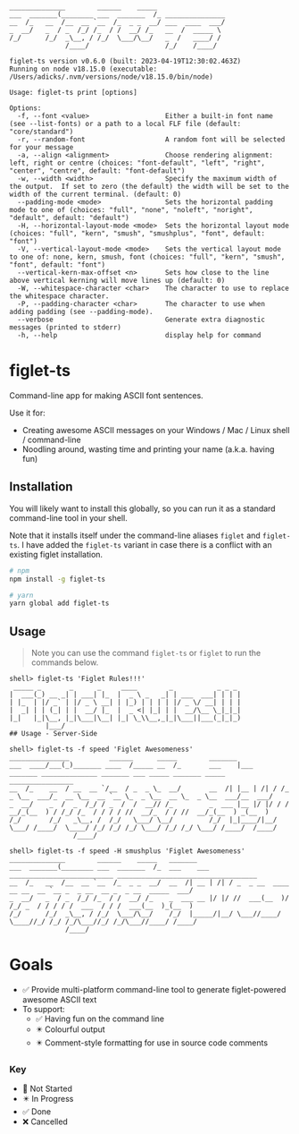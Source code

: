 ```text

______________        ______    _____
___  _______(________ ___  _______  /_ _______________
__  /_   __  /__  __ `__  /_  _ _  __/ ___  ____  ___/
_  __/   _  / _  /_/ /_  / /  __/ /_   __  /  _____ \
/_/      /_/  _\__, / /_/  \___/\__/   _  /   ____/ /
              /____/                   /_/    /____/

figlet-ts version v0.6.0 (built: 2023-04-19T12:30:02.463Z)
Running on node v18.15.0 (executable: /Users/adicks/.nvm/versions/node/v18.15.0/bin/node)

Usage: figlet-ts print [options]

Options:
  -f, --font <value>                   Either a built-in font name (see --list-fonts) or a path to a local FLF file (default: "core/standard")
  -r, --random-font                    A random font will be selected for your message
  -a, --align <alignment>              Choose rendering alignment: left, right or centre (choices: "font-default", "left", "right", "center", "centre", default: "font-default")
  -w, --width <width>                  Specify the maximum width of the output.  If set to zero (the default) the width will be set to the width of the current terminal. (default: 0)
  --padding-mode <mode>                Sets the horizontal padding mode to one of (choices: "full", "none", "noleft", "noright", "default", default: "default")
  -H, --horizontal-layout-mode <mode>  Sets the horizontal layout mode (choices: "full", "kern", "smush", "smushplus", "font", default: "font")
  -V, --vertical-layout-mode <mode>    Sets the vertical layout mode to one of: none, kern, smush, font (choices: "full", "kern", "smush", "font", default: "font")
  --vertical-kern-max-offset <n>       Sets how close to the line above vertical kerning will move lines up (default: 0)
  -W, --whitespace-character <char>    The character to use to replace the whitespace character.
  -P, --padding-character <char>       The character to use when adding padding (see --padding-mode).
  --verbose                            Generate extra diagnostic messages (printed to stderr)
  -h, --help                           display help for command
```

# figlet-ts

Command-line app for making ASCII font sentences.

Use it for:

-   Creating awesome ASCII messages on your Windows / Mac / Linux shell / command-line
-   Noodling around, wasting time and printing your name (a.k.a. having fun)

## Installation

You will likely want to install this globally, so you can run it as a standard command-line tool in your shell.

Note that it installs itself under the command-line aliases `figlet` and `figlet-ts`. I have added the `figlet-ts` variant in case there is a conflict with an existing figlet installation.

```bash
# npm
npm install -g figlet-ts

# yarn
yarn global add figlet-ts
```

## Usage

> Note you can use the command `figlet-ts` or `figlet` to run the commands below.

```text
shell> figlet-ts 'Figlet Rules!!!'
 _____ _       _      _     ____        _           _ _ _
|  ___(_) __ _| | ___| |_  |  _ \ _   _| | ___  ___| | | |
| |_  | |/ _` | |/ _ \ __| | |_) | | | | |/ _ \/ __| | | |
|  _| | | (_| | |  __/ |_  |  _ <| |_| | |  __/\__ \_|_|_|
|_|   |_|\__, |_|\___|\__| |_| \_\\__,_|_|\___||___(_|_|_)
         |___/
## Usage - Server-Side

shell> figlet-ts -f speed 'Figlet Awesomeness'
_______________          ______      _____        _______
___  ____/___(_)_______ ____  /_____ __  /_       ___    |___      _______ ______________ _______ ___ _____ _______ _____ ________________
__  /_    __  / __  __ `/__  / _  _ \_  __/       __  /| |__ | /| / /_  _ \__  ___/_  __ \__  __ `__ \_  _ \__  __ \_  _ \__  ___/__  ___/
_  __/    _  /  _  /_/ / _  /  /  __// /_         _  ___ |__ |/ |/ / /  __/_(__  ) / /_/ /_  / / / / //  __/_  / / //  __/_(__  ) _(__  )
/_/       /_/   _\__, /  /_/   \___/ \__/         /_/  |_|____/|__/  \___/ /____/  \____/ /_/ /_/ /_/ \___/ /_/ /_/ \___/ /____/  /____/
                /____/

shell> figlet-ts -f speed -H smushplus 'Figlet Awesomeness'
______________        ______    _____   _______
___  _______(________ ___  _______  /_  ___    ___      __________________________ ___________________________________
__  /_   __  /__  __ `__  /_  _ _  __/  __  /| __ | /| / _  _ __  ____  __ __  __ `__ _  _ __  __ _  _ __  _____  ___/
_  __/   _  / _  /_/ /_  / /  __/ /_    _  ___ __ |/ |/ //  ___(__  )/ /_/ _  / / / / /  ___  / / /  ___(__  )_(__  )
/_/      /_/  _\__, / /_/  \___/\__/    /_/  |_____/|__/ \___//____/ \____//_/ /_/ /_/\___//_/ /_/\___//____/ /____/
              /____/
```

# Goals

-   ✅ Provide multi-platform command-line tool to generate figlet-powered awesome ASCII text
-   To support:
    -   ✅ Having fun on the command line
    -   ✴️ Colourful output
    -   ✴️ Comment-style formatting for use in source code comments

### Key

-   🔲️ Not Started
-   ✴️ In Progress
-   ✅ Done
-   ❌ Cancelled

